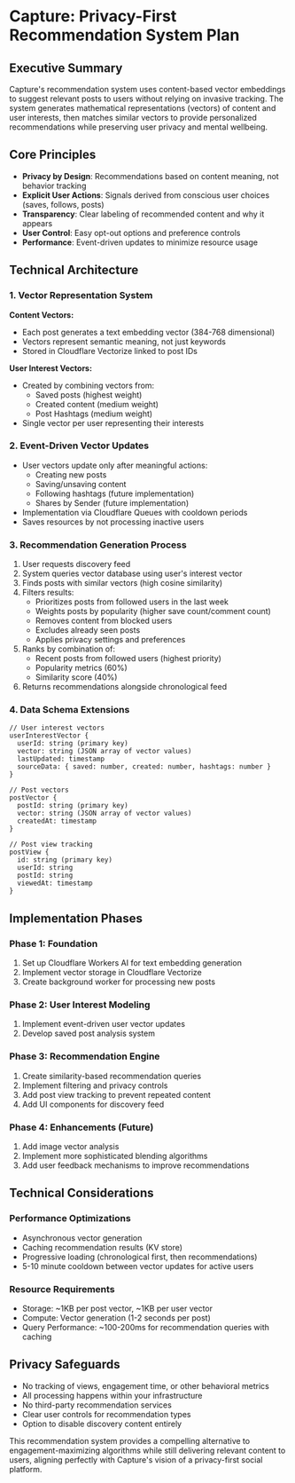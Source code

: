 # Capture: Privacy-First Recommendation System Plan

## Executive Summary

Capture's recommendation system uses content-based vector embeddings to suggest relevant posts to users without relying on invasive tracking. The system generates mathematical representations (vectors) of content and user interests, then matches similar vectors to provide personalized recommendations while preserving user privacy and mental wellbeing.

## Core Principles

- **Privacy by Design**: Recommendations based on content meaning, not behavior tracking
- **Explicit User Actions**: Signals derived from conscious user choices (saves, follows, posts)
- **Transparency**: Clear labeling of recommended content and why it appears
- **User Control**: Easy opt-out options and preference controls
- **Performance**: Event-driven updates to minimize resource usage

## Technical Architecture

### 1. Vector Representation System

**Content Vectors:**
- Each post generates a text embedding vector (384-768 dimensional)
- Vectors represent semantic meaning, not just keywords
- Stored in Cloudflare Vectorize linked to post IDs

**User Interest Vectors:**
- Created by combining vectors from:
  - Saved posts (highest weight)
  - Created content (medium weight)
  - Post Hashtags (medium weight)
- Single vector per user representing their interests

### 2. Event-Driven Vector Updates

- User vectors update only after meaningful actions:
  - Creating new posts
  - Saving/unsaving content
  - Following hashtags (future implementation)
  - Shares by Sender (future implementation)
- Implementation via Cloudflare Queues with cooldown periods
- Saves resources by not processing inactive users

### 3. Recommendation Generation Process

1. User requests discovery feed
2. System queries vector database using user's interest vector
3. Finds posts with similar vectors (high cosine similarity)
4. Filters results:
   - Prioritizes posts from followed users in the last week
   - Weights posts by popularity (higher save count/comment count)
   - Removes content from blocked users
   - Excludes already seen posts
   - Applies privacy settings and preferences
5. Ranks by combination of:
   - Recent posts from followed users (highest priority)
   - Popularity metrics (60%)
   - Similarity score (40%)
6. Returns recommendations alongside chronological feed

### 4. Data Schema Extensions

```
// User interest vectors
userInterestVector {
  userId: string (primary key)
  vector: string (JSON array of vector values)
  lastUpdated: timestamp
  sourceData: { saved: number, created: number, hashtags: number }
}

// Post vectors
postVector {
  postId: string (primary key)
  vector: string (JSON array of vector values)
  createdAt: timestamp
}

// Post view tracking
postView {
  id: string (primary key)
  userId: string
  postId: string
  viewedAt: timestamp
}
```

## Implementation Phases

### Phase 1: Foundation
1. Set up Cloudflare Workers AI for text embedding generation
2. Implement vector storage in Cloudflare Vectorize
3. Create background worker for processing new posts

### Phase 2: User Interest Modeling
1. Implement event-driven user vector updates
2. Develop saved post analysis system

### Phase 3: Recommendation Engine
1. Create similarity-based recommendation queries
2. Implement filtering and privacy controls
3. Add post view tracking to prevent repeated content
4. Add UI components for discovery feed

### Phase 4: Enhancements (Future)
1. Add image vector analysis
2. Implement more sophisticated blending algorithms
3. Add user feedback mechanisms to improve recommendations

## Technical Considerations

### Performance Optimizations
- Asynchronous vector generation
- Caching recommendation results (KV store)
- Progressive loading (chronological first, then recommendations)
- 5-10 minute cooldown between vector updates for active users

### Resource Requirements
- Storage: ~1KB per post vector, ~1KB per user vector
- Compute: Vector generation (1-2 seconds per post)
- Query Performance: ~100-200ms for recommendation queries with caching

## Privacy Safeguards

- No tracking of views, engagement time, or other behavioral metrics
- All processing happens within your infrastructure
- No third-party recommendation services
- Clear user controls for recommendation types
- Option to disable discovery content entirely

This recommendation system provides a compelling alternative to engagement-maximizing algorithms while still delivering relevant content to users, aligning perfectly with Capture's vision of a privacy-first social platform.